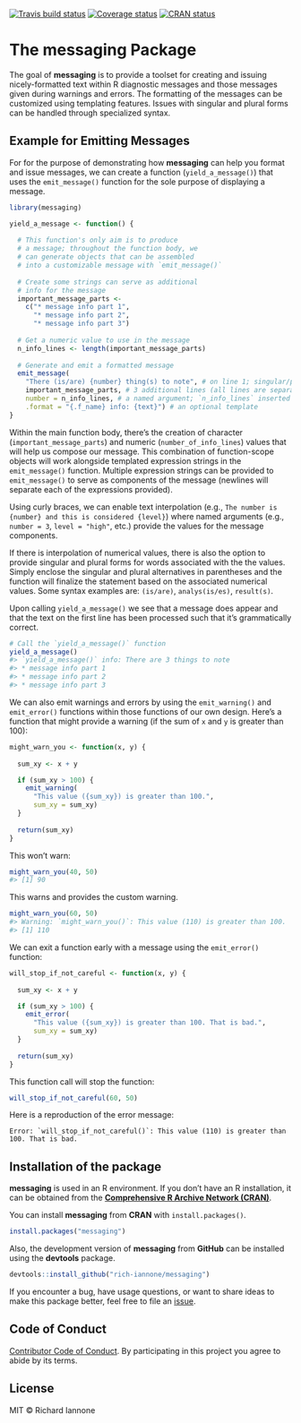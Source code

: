 
<!-- README.md is generated from README.Rmd. Please edit that file -->

[![Travis build
status](https://travis-ci.org/rich-iannone/messaging.svg?branch=master)](https://travis-ci.org/rich-iannone/messaging)
[![Coverage
status](https://codecov.io/gh/rich-iannone/messaging/branch/master/graph/badge.svg)](https://codecov.io/github/rich-iannone/messaging?branch=master)
[![CRAN
status](https://www.r-pkg.org/badges/version/messaging)](https://cran.r-project.org/package=messaging)

# The **messaging** Package

The goal of **messaging** is to provide a toolset for creating and
issuing nicely-formatted text within R diagnostic messages and those
messages given during warnings and errors. The formatting of the
messages can be customized using templating features. Issues with
singular and plural forms can be handled through specialized syntax.

## Example for Emitting Messages

For for the purpose of demonstrating how **messaging** can help you
format and issue messages, we can create a function
(`yield_a_message()`) that uses the `emit_message()` function for the
sole purpose of displaying a message.

``` r
library(messaging)

yield_a_message <- function() {
  
  # This function's only aim is to produce
  # a message; throughout the function body, we
  # can generate objects that can be assembled
  # into a customizable message with `emit_message()`
  
  # Create some strings can serve as additional
  # info for the message 
  important_message_parts <- 
    c("* message info part 1",
      "* message info part 2",
      "* message info part 3")
  
  # Get a numeric value to use in the message
  n_info_lines <- length(important_message_parts)
  
  # Generate and emit a formatted message
  emit_message(
    "There (is/are) {number} thing(s) to note", # on line 1; singular/plural syntax
    important_message_parts, # 3 additional lines (all lines are separated with `/n`)
    number = n_info_lines, # a named argument; `n_info_lines` inserted into {number}
    .format = "{.f_name} info: {text}") # an optional template
}
```

Within the main function body, there’s the creation of character
(`important_message_parts`) and numeric (`number_of_info_lines`) values
that will help us compose our message. This combination of
function-scope objects will work alongside templated expression strings
in the `emit_message()` function. Multiple expression strings can be
provided to `emit_message()` to serve as components of the message
(newlines will separate each of the expressions provided).

Using curly braces, we can enable text interpolation (e.g., `The number
is {number} and this is considered {level}`) where named arguments
(e.g., `number = 3`, `level = "high"`, etc.) provide the values for the
message components.

If there is interpolation of numerical values, there is also the option
to provide singular and plural forms for words associated with the the
values. Simply enclose the singular and plural alternatives in
parentheses and the function will finalize the statement based on the
associated numerical values. Some syntax examples are: `(is/are)`,
`analys(is/es)`, `result(s)`.

Upon calling `yield_a_message()` we see that a message does appear and
that the text on the first line has been processed such that it’s
grammatically correct.

``` r
# Call the `yield_a_message()` function
yield_a_message()
#> `yield_a_message()` info: There are 3 things to note
#> * message info part 1
#> * message info part 2
#> * message info part 3
```

We can also emit warnings and errors by using the `emit_warning()` and
`emit_error()` functions within those functions of our own design.
Here’s a function that might provide a warning (if the sum of `x` and
`y` is greater than 100):

``` r
might_warn_you <- function(x, y) {
  
  sum_xy <- x + y

  if (sum_xy > 100) {
    emit_warning(
      "This value ({sum_xy}) is greater than 100.",
      sum_xy = sum_xy)
  }
  
  return(sum_xy)
}
```

This won’t warn:

``` r
might_warn_you(40, 50)
#> [1] 90
```

This warns and provides the custom warning.

``` r
might_warn_you(60, 50)
#> Warning: `might_warn_you()`: This value (110) is greater than 100.
#> [1] 110
```

We can exit a function early with a message using the `emit_error()`
function:

``` r
will_stop_if_not_careful <- function(x, y) {
  
  sum_xy <- x + y

  if (sum_xy > 100) {
    emit_error(
      "This value ({sum_xy}) is greater than 100. That is bad.",
      sum_xy = sum_xy)
  }
  
  return(sum_xy)
}
```

This function call will stop the function:

``` r
will_stop_if_not_careful(60, 50)
```

Here is a reproduction of the error
    message:

    Error: `will_stop_if_not_careful()`: This value (110) is greater than 100. That is bad.

## Installation of the package

**messaging** is used in an R environment. If you don’t have an R
installation, it can be obtained from the [**Comprehensive R Archive
Network (CRAN)**](https://cran.r-project.org/).

You can install **messaging** from **CRAN** with `install.packages()`.

``` r
install.packages("messaging")
```

Also, the development version of **messaging** from **GitHub** can be
installed using the **devtools** package.

``` r
devtools::install_github("rich-iannone/messaging")
```

If you encounter a bug, have usage questions, or want to share ideas to
make this package better, feel free to file an
[issue](https://github.com/rich-iannone/messaging/issues).

## Code of Conduct

[Contributor Code of
Conduct](https://github.com/rich-iannone/messaging/blob/master/CODE_OF_CONDUCT.md).
By participating in this project you agree to abide by its terms.

## License

MIT © Richard Iannone
